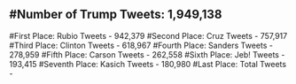 #Number of Trump Tweets: 1,949,138
---
#First Place: Rubio Tweets - 942,379
#Second Place: Cruz Tweets - 757,917
#Third Place: Clinton Tweets - 618,967
#Fourth Place: Sanders Tweets - 278,959
#Fifth Place: Carson Tweets - 262,558
#Sixth Place: Jeb! Tweets - 193,415
#Seventh Place: Kasich Tweets - 180,980
#Last Place: Total Tweets -  

